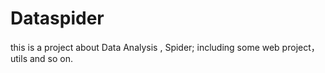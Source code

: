 # Dataspider
this is a project about Data Analysis , Spider;
including some web project，utils and so on.

